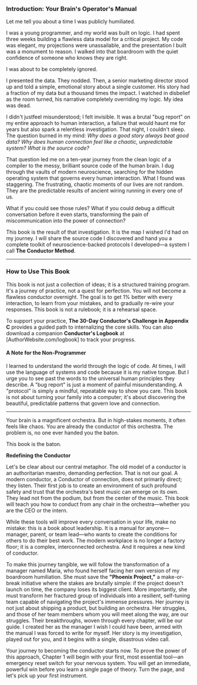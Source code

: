 ### **Introduction: Your Brain's Operator's Manual**

Let me tell you about a time I was publicly humiliated.

I was a young programmer, and my world was built on logic. I had spent three weeks building a flawless data model for a critical project. My code was elegant, my projections were unassailable, and the presentation I built was a monument to reason. I walked into that boardroom with the quiet confidence of someone who knows they are right.

I was about to be completely ignored.

I presented the data. They nodded. Then, a senior marketing director stood up and told a simple, emotional story about a single customer. His story had a fraction of my data but a thousand times the impact. I watched in disbelief as the room turned, his narrative completely overriding my logic. My idea was dead.

I didn't justfeel misunderstood; I felt invisible. It was a brutal "bug report" on my entire approach to human interaction, a failure that would haunt me for years but also spark a relentless investigation. That night, I couldn't sleep. The question burned in my mind: *Why does a good story always beat good data? Why does human connection feel like a chaotic, unpredictable system? What is the source code?*

That question led me on a ten-year journey from the clean logic of a compiler to the messy, brilliant source code of the human brain. I dug through the vaults of modern neuroscience, searching for the hidden operating system that governs every human interaction. What I found was staggering. The frustrating, chaotic moments of our lives are not random. They are the predictable results of ancient wiring running in every one of us.

What if you could see those rules? What if you could debug a difficult conversation before it even starts, transforming the pain of miscommunication into the power of connection?

This book is the result of that investigation. It is the map I wished I'd had on my journey. I will share the source code I discovered and hand you a complete toolkit of neuroscience-backed protocols I developed—a system I call **The Conductor Method**.

---
### **How to Use This Book**

This book is not just a collection of ideas; it is a structured training program. It's a journey of practice, not a quest for perfection. You will not become a flawless conductor overnight. The goal is to get 1% better with every interaction, to learn from your mistakes, and to gradually re-wire your responses. This book is not a rulebook; it is a rehearsal space.

To support your practice, **The 30-Day Conductor's Challenge in Appendix C** provides a guided path to internalizing the core skills. You can also download a companion **Conductor's Logbook** at [AuthorWebsite.com/logbook] to track your progress.

#### **A Note for the Non-Programmer**
I learned to understand the world through the logic of code. At times, I will use the language of systems and code because it is my native tongue. But I urge you to see past the words to the universal human principles they describe. A "bug report" is just a moment of painful misunderstanding. A "protocol" is simply a mindful, repeatable way to show you care. This book is not about turning your family into a computer; it's about discovering the beautiful, predictable patterns that govern love and connection.

---

Your brain is a magnificent orchestra. But in high-stakes moments, it often feels like chaos. You are already the conductor of this orchestra. The problem is, no one ever handed you the baton.

This book is the baton.

**Redefining the Conductor**

Let's be clear about our central metaphor. The old model of a conductor is an authoritarian maestro, demanding perfection. That is not our goal. A modern conductor, a Conductor of connection, does not primarily direct; they listen. Their first job is to create an environment of such profound safety and trust that the orchestra's best music can emerge on its own. They lead not from the podium, but from the center of the music. This book will teach you how to conduct from any chair in the orchestra—whether you are the CEO or the intern.

While these tools will improve every conversation in your life, make no mistake: this is a book about leadership. It is a manual for anyone—manager, parent, or team lead—who wants to create the conditions for others to do their best work. The modern workplace is no longer a factory floor; it is a complex, interconnected orchestra. And it requires a new kind of conductor.

To make this journey tangible, we will follow the transformation of a manager named Maria, who found herself facing her own version of my boardroom humiliation. She must save the **"Phoenix Project,"** a make-or-break initiative where the stakes are brutally simple: if the project doesn't launch on time, the company loses its biggest client. More importantly, she must transform her fractured group of individuals into a resilient, self-tuning team capable of navigating the project's immense pressures. Her journey is not just about shipping a product, but building an orchestra. Her struggles, and those of her team members whom you will meet along the way, are our struggles. Their breakthroughs, woven through every chapter, will be our guide. I created her as the manager I wish I could have been, armed with the manual I was forced to write for myself. Her story is my investigation, played out for you, and it begins with a single, disastrous video call.

Your journey to becoming the conductor starts now. To prove the power of this approach, Chapter 1 will begin with your first, most essential tool—an emergency reset switch for your nervous system. You will get an immediate, powerful win before you learn a single page of theory. Turn the page, and let's pick up your first instrument.
      